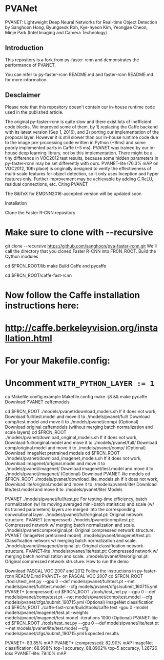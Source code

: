 # PVANet
PVANET: Lightweight Deep Neural Networks for Real-time Object Detection
by Sanghoon Hong, Byungseok Roh, Kye-hyeon Kim, Yeongjae Cheon, Minje Park (Intel Imaging and Camera Technology)

## Introduction

This repository is a fork from py-faster-rcnn and demonstrates the performance of PVANET.

You can refer to py-faster-rcnn README.md and faster-rcnn README.md for more information.

## Desclaimer

Please note that this repository doesn't contain our in-house runtime code used in the published article.

The original py-faster-rcnn is quite slow and there exist lots of inefficient code blocks.
We improved some of them, by 1) replacing the Caffe backend with its latest version (Sep 1, 2016), and 2) porting our implementation of the proposal layer.
However it is still slower than our in-house runtime code due to the image pre-processing code written in Python (+9ms) and some poorly implemented parts in Caffe (+5 ms).
PVANET was trained by our in-house deep learning library, not by this implementation.
There might be a tiny difference in VOC2012 test results, because some hidden parameters in py-faster-rcnn may be set differently with ours.
PVANET-lite (76.3% mAP on VOC2012, 10th place) is originally designed to verify the effectiveness of multi-scale features for object detection, so it only uses Inception and hyper features only. Further improvement may be achievable by adding C.ReLU, residual connections, etc.
Citing PVANET

The BibTeX for EMDNN2016-accepted version will be updated soon

Installation

Clone the Faster R-CNN repository
# Make sure to clone with --recursive
git clone --recursive https://github.com/sanghoon/pva-faster-rcnn.git
We'll call the directory that you cloned Faster R-CNN into FRCN_ROOT. Build the Cython modules

cd $FRCN_ROOT/lib
make
Build Caffe and pycaffe

cd $FRCN_ROOT/caffe-fast-rcnn
# Now follow the Caffe installation instructions here:
#   http://caffe.berkeleyvision.org/installation.html
# For your Makefile.config:
#   Uncomment `WITH_PYTHON_LAYER := 1`

cp Makefile.config.example Makefile.config
make -j8 && make pycaffe
Download PVANET caffemodels

cd $FRCN_ROOT
./models/pvanet/download_models.sh
If it does not work,
Download full/test.model and move it to ./models/pvanet/full/
Download comp/test.model and move it to ./models/pvanet/comp/
(Optional) Download original caffemodels (without merging batch normalization and scale layers)
cd $FRCN_ROOT
./models/pvanet/download_original_models.sh
If it does not work,
Download full/original.model and move it to ./models/pvanet/full/
Download comp/original.model and move it to ./models/pvanet/comp/
(Optional) Download ImageNet pretrained models
cd $FRCN_ROOT
./models/pvanet/download_imagenet_models.sh
If it does not work,
Download imagenet/original.model and move it to ./models/pvanet/imagenet/
Download imagenet/test.model and move it to ./models/pvanet/imagenet/
(Optional) Download PVANET-lite models
cd $FRCN_ROOT
./models/pvanet/download_lite_models.sh
If it does not work,
Download lite/original.model and move it to ./models/pvanet/lite/
Download lite/test.model and move it to ./models/pvanet/lite/
Models

PVANET
./models/pvanet/full/test.pt: For testing-time efficiency, batch normalization (w/ its moving averaged mini-batch statistics) and scale (w/ its trained parameters) layers are merged into the corresponding convolutional layer.
./models/pvanet/full/original.pt: Original network structure.
PVANET (compressed)
./models/pvanet/comp/test.pt: Compressed network w/ merging batch normalization and scale.
./models/pvanet/comp/original.pt: Original compressed network structure.
PVANET (ImageNet pretrained model)
./models/pvanet/imagenet/test.pt: Classification network w/ merging batch normalization and scale.
./models/pvanet/imagenet/original.pt: Original classification network structure.
PVANET-lite
./models/pvanet/lite/test.pt: Compressed network w/ merging batch normalization and scale.
./models/pvanet/lite/original.pt: Original compressed network structure.
How to run the demo

Download PASCAL VOC 2007 and 2012
Follow the instructions in py-faster-rcnn README.md
PVANET+ on PASCAL VOC 2007
cd $FRCN_ROOT
./tools/test_net.py --gpu 0 --def models/pvanet/full/test.pt --net models/pvanet/full/test.model --cfg models/pvanet/cfgs/submit_160715.yml
PVANET+ (compressed)
cd $FRCN_ROOT
./tools/test_net.py --gpu 0 --def models/pvanet/comp/test.pt --net models/pvanet/comp/test.model --cfg models/pvanet/cfgs/submit_160715.yml
(Optional) ImageNet classification
cd $FRCN_ROOT
./caffe-fast-rcnn/build/tools/caffe test -gpu 0 -model models/pvanet/imagenet/test.pt -weights models/pvanet/imagenet/test.model -iterations 1000
(Optional) PVANET-lite
cd $FRCN_ROOT
./tools/test_net.py --gpu 0 --def models/pvanet/lite/test.pt --net models/pvanet/lite/test.model --cfg models/pvanet/cfgs/submit_160715.yml
Expected results

PVANET+: 83.85% mAP
PVANET+ (compressed): 82.90% mAP
ImageNet classification: 68.998% top-1 accuracy, 88.8902% top-5 accuracy, 1.28726 loss
PVANET-lite: 79.10% mAP
